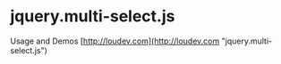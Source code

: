 # jquery.multi-select.js

Usage and Demos [http://loudev.com](http://loudev.com "jquery.multi-select.js")
